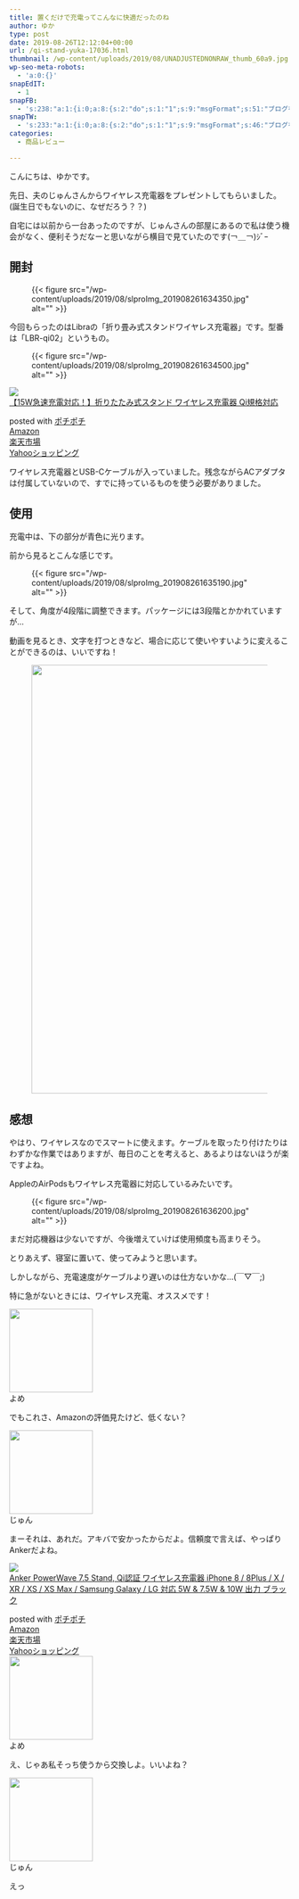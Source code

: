 ```yaml
---
title: 置くだけで充電ってこんなに快適だったのね
author: ゆか
type: post
date: 2019-08-26T12:12:04+00:00
url: /qi-stand-yuka-17036.html
thumbnail: /wp-content/uploads/2019/08/UNADJUSTEDNONRAW_thumb_60a9.jpg
wp-seo-meta-robots:
  - 'a:0:{}'
snapEdIT:
  - 1
snapFB:
  - 's:238:"a:1:{i:0;a:8:{s:2:"do";s:1:"1";s:9:"msgFormat";s:51:"ブログを更新しました！%TITLE% %SITENAME%";s:8:"postType";s:1:"A";s:9:"isAutoImg";s:1:"A";s:8:"imgToUse";s:0:"";s:9:"isAutoURL";s:1:"A";s:8:"urlToUse";s:0:"";s:4:"doFB";i:0;}}";'
snapTW:
  - 's:233:"a:1:{i:0;a:8:{s:2:"do";s:1:"1";s:9:"msgFormat";s:46:"ブログを更新しました: %TITLE%  %URL%";s:8:"attchImg";s:1:"1";s:9:"isAutoImg";s:1:"A";s:8:"imgToUse";s:0:"";s:9:"isAutoURL";s:1:"A";s:8:"urlToUse";s:0:"";s:4:"doTW";i:0;}}";'
categories:
  - 商品レビュー

---
```

こんにちは、ゆかです。

先日、夫のじゅんさんからワイヤレス充電器をプレゼントしてもらいました。(誕生日でもないのに、なぜだろう？？)

自宅には以前から一台あったのですが、じゅんさんの部屋にあるので私は使う機会がなく、便利そうだなーと思いながら横目で見ていたのです(￢＿￢)ｼﾞｰ

<!--more-->

## 開封
<figure class="wp-block-image">

{{< figure src="/wp-content/uploads/2019/08/slproImg_201908261634350.jpg" alt="" >}} </figure> 

今回もらったのはLibraの「折り畳み式スタンドワイヤレス充電器」です。型番は「LBR-qi02」というもの。
<figure class="wp-block-image">

{{< figure src="/wp-content/uploads/2019/08/slproImg_201908261634500.jpg" alt="" >}} </figure> 

<div class="cstmreba">
  <div class="kaerebalink-box">
    <div class="kaerebalink-image">
      <a href="https://www.amazon.co.jp/Libra-%E3%80%9015W%E6%80%A5%E9%80%9F%E5%85%85%E9%9B%BB%E5%AF%BE%E5%BF%9C%EF%BC%81%E3%80%91%E6%8A%98%E3%82%8A%E3%81%9F%E3%81%9F%E3%81%BF%E5%BC%8F%E3%82%B9%E3%82%BF%E3%83%B3%E3%83%89-%E3%83%AF%E3%82%A4%E3%83%A4%E3%83%AC%E3%82%B9%E5%85%85%E9%9B%BB%E5%99%A8-Qi%E8%A6%8F%E6%A0%BC%E5%AF%BE%E5%BF%9C/dp/B07MQD7GMR?SubscriptionId=AKIAIGGQ4QGQY6L2RH4A&#038;tag=jun3010me-22&#038;linkCode=xm2&#038;camp=2025&#038;creative=165953&#038;creativeASIN=B07MQD7GMR" target="_blank"  rel="noopener noreferrer"><img decoding="async" src="https://images-fe.ssl-images-amazon.com/images/I/41Zj85mkoUL._SL160_.jpg" style="border: none;" /></a>
    </div>
    <div class="kaerebalink-info">
      <div class="kaerebalink-name">
        <a href="https://www.amazon.co.jp/Libra-%E3%80%9015W%E6%80%A5%E9%80%9F%E5%85%85%E9%9B%BB%E5%AF%BE%E5%BF%9C%EF%BC%81%E3%80%91%E6%8A%98%E3%82%8A%E3%81%9F%E3%81%9F%E3%81%BF%E5%BC%8F%E3%82%B9%E3%82%BF%E3%83%B3%E3%83%89-%E3%83%AF%E3%82%A4%E3%83%A4%E3%83%AC%E3%82%B9%E5%85%85%E9%9B%BB%E5%99%A8-Qi%E8%A6%8F%E6%A0%BC%E5%AF%BE%E5%BF%9C/dp/B07MQD7GMR?SubscriptionId=AKIAIGGQ4QGQY6L2RH4A&#038;tag=jun3010me-22&#038;linkCode=xm2&#038;camp=2025&#038;creative=165953&#038;creativeASIN=B07MQD7GMR" target="_blank"  rel="noopener noreferrer">【15W急速充電対応！】折りたたみ式スタンド ワイヤレス充電器 Qi規格対応</a></p>
        <div class="kaerebalink-powered-date">
          posted with <a href="http://192.168.11.200:8000/" rel="nofollow noopener noreferrer" target="_blank">ポチポチ</a>
        </div>
      </div>
      <div class="kaerebalink-link1">
        <div class="shoplinkamazon">
          <a href="https://www.amazon.co.jp/gp/search?keywords=LBR-qi02&#038;tag=jun3010me-22" target="_blank"  rel="noopener noreferrer">Amazon</a>
        </div>
        <div class="shoplinkrakuten">
          <a href="https://hb.afl.rakuten.co.jp/hgc/10ef1d94.c90f9829.10ef1d95.53606a39/?pc=https%3A%2F%2Fsearch.rakuten.co.jp%2Fsearch%2Fmall%2FLBR-qi02%2F-%2Ff.1-p.1-s.1-sf.0-st.A-v.2%3Fx%3D0%26scid%3Daf_ich_link_urltxt%26m%3Dhttp%3A%2F%2Fm.rakuten.co.jp%2F" target="_blank"  rel="noopener noreferrer">楽天市場</a>
        </div>
        <div class="shoplinkyahoo">
          <a href="https://ck.jp.ap.valuecommerce.com/servlet/referral?sid=3040825&#038;pid=884909937&#038;vc_url=http%3A%2F%2Fsearch.shopping.yahoo.co.jp%2Fsearch%3Fp%3DLBR-qi02;vcptn=kaereba" target="_blank"  rel="noopener noreferrer">Yahooショッピング<img decoding="async" loading="lazy" src="//ad.jp.ap.valuecommerce.com/servlet/gifbanner?sid=3040825&#038;pid=884909937" height="1" width="1" border="0" /></a>
        </div>
      </div>
    </div>
    <div class="booklink-footer">
    </div>
  </div>
</div>

ワイヤレス充電器とUSB-Cケーブルが入っていました。残念ながらACアダプタは付属していないので、すでに持っているものを使う必要がありました。

## 使用

充電中は、下の部分が青色に光ります。

前から見るとこんな感じです。
<figure class="wp-block-image">

{{< figure src="/wp-content/uploads/2019/08/slproImg_201908261635190.jpg" alt="" >}} </figure> 

そして、角度が4段階に調整できます。パッケージには3段階とかかれていますが…

動画を見るとき、文字を打つときなど、場合に応じて使いやすいように変えることができるのは、いいですね！
<figure class="wp-block-image">

<img decoding="async" loading="lazy" width="1024" height="769" src="/wp-content/uploads/2019/08/UNADJUSTEDNONRAW_thumb_60a9-1024x769.jpg" alt="" class="wp-image-17039"  sizes="(max-width: 1024px) 100vw, 1024px" /> </figure> 

## 感想

やはり、ワイヤレスなのでスマートに使えます。ケーブルを取ったり付けたりはわずかな作業ではありますが、毎日のことを考えると、あるよりはないほうが楽ですよね。

AppleのAirPodsもワイヤレス充電器に対応しているみたいです。
<figure class="wp-block-image">

{{< figure src="/wp-content/uploads/2019/08/slproImg_201908261636200.jpg" alt="" >}} </figure> 

まだ対応機器は少ないですが、今後増えていけば使用頻度も高まりそう。

とりあえず、寝室に置いて、使ってみようと思います。

しかしながら、充電速度がケーブルより遅いのは仕方ないかな…(￣▽￣;)

特に急がないときには、ワイヤレス充電、オススメです！

<div class="wp-block-snow-monkey-blocks-balloon smb-balloon smb-balloon--reverse">
  <div class="smb-balloon__person">
    <div class="smb-balloon__figure">
      <img decoding="async" loading="lazy" width="150" height="150" src="/wp-content/uploads/2019/01/yomes-150x150.jpg" alt="" class="wp-image-15657"  sizes="(max-width: 150px) 100vw, 150px" />
    </div>
    <div class="smb-balloon__name">
      よめ
    </div>
  </div>
  <div class="smb-balloon__body">
    <p>
      でもこれさ、Amazonの評価見たけど、低くない？
    </p>
  </div>
</div>

<div class="wp-block-snow-monkey-blocks-balloon smb-balloon">
  <div class="smb-balloon__person">
    <div class="smb-balloon__figure">
      <img decoding="async" loading="lazy" width="150" height="150" src="/wp-content/uploads/2019/01/c35455f2d5dae032326553534e9f7d24-150x150.jpeg" alt="" class="wp-image-15655"  sizes="(max-width: 150px) 100vw, 150px" />
    </div>
    <div class="smb-balloon__name">
      じゅん
    </div>
  </div>
  <div class="smb-balloon__body">
    <p>
      まーそれは、あれだ。アキバで安かったからだよ。信頼度で言えば、やっぱりAnkerだよね。
    </p>
  </div>
</div>

<div class="cstmreba">
  <div class="kaerebalink-box">
    <div class="kaerebalink-image">
      <a href="https://www.amazon.co.jp/Anker-PowerWave-%E3%83%AF%E3%82%A4%E3%83%A4%E3%83%AC%E3%82%B9%E5%85%85%E9%9B%BB%E5%99%A8-iPhone-Samsung/dp/B07DJC28GS?psc=1&#038;SubscriptionId=AKIAIGGQ4QGQY6L2RH4A&#038;tag=jun3010me-22&#038;linkCode=xm2&#038;camp=2025&#038;creative=165953&#038;creativeASIN=B07DJC28GS" target="_blank"  rel="noopener noreferrer"><img decoding="async" src="https://images-fe.ssl-images-amazon.com/images/I/31APBV3mIpL._SL160_.jpg" style="border: none;" /></a>
    </div>
    <div class="kaerebalink-info">
      <div class="kaerebalink-name">
        <a href="https://www.amazon.co.jp/Anker-PowerWave-%E3%83%AF%E3%82%A4%E3%83%A4%E3%83%AC%E3%82%B9%E5%85%85%E9%9B%BB%E5%99%A8-iPhone-Samsung/dp/B07DJC28GS?psc=1&#038;SubscriptionId=AKIAIGGQ4QGQY6L2RH4A&#038;tag=jun3010me-22&#038;linkCode=xm2&#038;camp=2025&#038;creative=165953&#038;creativeASIN=B07DJC28GS" target="_blank"  rel="noopener noreferrer">Anker PowerWave 7.5 Stand, Qi認証 ワイヤレス充電器 iPhone 8 / 8Plus / X / XR / XS / XS Max / Samsung Galaxy / LG 対応 5W & 7.5W & 10W 出力 ブラック</a></p>
        <div class="kaerebalink-powered-date">
          posted with <a href="http://192.168.11.200:8000/" rel="nofollow noopener noreferrer" target="_blank">ポチポチ</a>
        </div>
      </div>
      <div class="kaerebalink-link1">
        <div class="shoplinkamazon">
          <a href="https://www.amazon.co.jp/gp/search?keywords=Anker PowerWave 7.5 Stand&#038;tag=jun3010me-22" target="_blank"  rel="noopener noreferrer">Amazon</a>
        </div>
        <div class="shoplinkrakuten">
          <a href="https://hb.afl.rakuten.co.jp/hgc/10ef1d94.c90f9829.10ef1d95.53606a39/?pc=https%3A%2F%2Fsearch.rakuten.co.jp%2Fsearch%2Fmall%2FAnker PowerWave 7.5 Stand%2F-%2Ff.1-p.1-s.1-sf.0-st.A-v.2%3Fx%3D0%26scid%3Daf_ich_link_urltxt%26m%3Dhttp%3A%2F%2Fm.rakuten.co.jp%2F" target="_blank"  rel="noopener noreferrer">楽天市場</a>
        </div>
        <div class="shoplinkyahoo">
          <a href="https://ck.jp.ap.valuecommerce.com/servlet/referral?sid=3040825&#038;pid=884909937&#038;vc_url=http%3A%2F%2Fsearch.shopping.yahoo.co.jp%2Fsearch%3Fp%3DAnker PowerWave 7.5 Stand;vcptn=kaereba" target="_blank"  rel="noopener noreferrer">Yahooショッピング<img decoding="async" loading="lazy" src="//ad.jp.ap.valuecommerce.com/servlet/gifbanner?sid=3040825&#038;pid=884909937" height="1" width="1" border="0" /></a>
        </div>
      </div>
    </div>
    <div class="booklink-footer">
    </div>
  </div>
</div>



<div class="wp-block-snow-monkey-blocks-balloon smb-balloon smb-balloon--reverse">
  <div class="smb-balloon__person">
    <div class="smb-balloon__figure">
      <img decoding="async" loading="lazy" width="150" height="150" src="/wp-content/uploads/2019/01/yomes-150x150.jpg" alt="" class="wp-image-15657"  sizes="(max-width: 150px) 100vw, 150px" />
    </div>
    <div class="smb-balloon__name">
      よめ
    </div>
  </div>
  <div class="smb-balloon__body">
    <p>
      え、じゃあ私そっち使うから交換しよ。いいよね？
    </p>
  </div>
</div>

<div class="wp-block-snow-monkey-blocks-balloon smb-balloon">
  <div class="smb-balloon__person">
    <div class="smb-balloon__figure">
      <img decoding="async" loading="lazy" width="150" height="150" src="/wp-content/uploads/2019/01/c35455f2d5dae032326553534e9f7d24-150x150.jpeg" alt="" class="wp-image-15655"  sizes="(max-width: 150px) 100vw, 150px" />
    </div>
    <div class="smb-balloon__name">
      じゅん
    </div>
  </div>
  <div class="smb-balloon__body">
    <p>
      えっ
    </p>
  </div>
</div>
